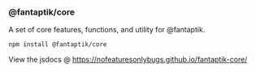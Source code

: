 ### @fantaptik/core

A set of core features, functions, and utility for @fantaptik.

```
npm install @fantaptik/core
```

View the jsdocs @ https://nofeaturesonlybugs.github.io/fantaptik-core/